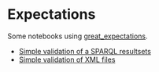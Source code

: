 # Expectations
Some notebooks using [great_expectations](https://greatexpectations.io/).

- [Simple validation of a SPARQL resultsets](validate_sparql_results.ipynb)
- [Simple validation of XML files](validate_xml_file.ipynb)